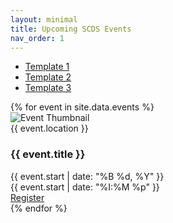 ```yaml
---
layout: minimal
title: Upcoming SCDS Events
nav_order: 1 
---
```


<link rel="stylesheet" href="./assets/css/events3.css">

- <a href="index">Template 1</a>
- <a href="style-2">Template 2</a>
- <a href="style-3">Template 3</a>

<div class="events-container">
{% for event in site.data.events %}
<div class="event-wrapper">
  
  <div class="left-col">
    <img class="event-banner" src="{{ event.image }}" alt="Event Thumbnail">
    <div class="event-location">{{ event.location }}</div>
  </div>
  
  <div class="right-col">
    <h3 class="event-title">{{ event.title }}</h3>
    <div class="event-date">{{ event.start | date: "%B %d, %Y" }}</div>
    <div class="event-time">{{ event.start | date: "%I:%M %p" }}</div>
  </div>
  <div class="event-register-cell">
  <a href="{{ event.url }}" class="register-button">Register</a>
  </div>
</div>
{% endfor %}
</div>
